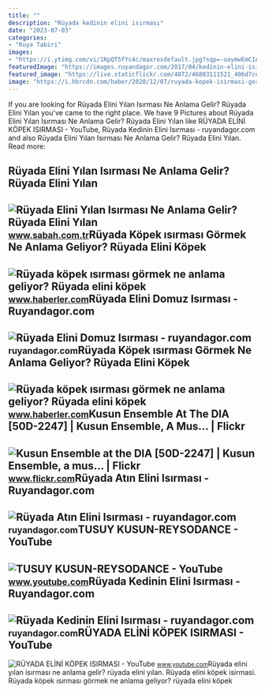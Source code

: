 ```yaml
---
title: ""
description: "Rüyada kedinin elini isırması"
date: "2023-07-03"
categories:
- "Ruya Tabiri"
images:
- "https://i.ytimg.com/vi/1RpQT5fYc4c/maxresdefault.jpg?sqp=-oaymwEmCIAKENAF8quKqQMa8AEB-AHUBoAC4AOKAgwIABABGGUgWihCMA8=&amp;rs=AOn4CLCOLNjfFj8j9gQsuqW92-1uCoUUpg"
featuredImage: "https://images.ruyandagor.com/2017/04/kedinin-elini-isirmasi-1326.jpg"
featured_image: "https://live.staticflickr.com/4872/46883111521_406d7ce4b5.jpg"
image: "https://i.hbrcdn.com/haber/2020/12/07/ruyada-kopek-isirmasi-gormek-ne-anlama-geliyor-13784540_8883_m.jpg"
---
```


If you are looking for Rüyada Elini Yılan Isırması Ne Anlama Gelir? Rüyada Elini Yılan you've came to the right place. We have 9 Pictures about Rüyada Elini Yılan Isırması Ne Anlama Gelir? Rüyada Elini Yılan like RÜYADA ELİNİ KÖPEK ISIRMASI - YouTube, Rüyada Kedinin Elini Isırması - ruyandagor.com and also Rüyada Elini Yılan Isırması Ne Anlama Gelir? Rüyada Elini Yılan. Read more:

Rüyada Elini Yılan Isırması Ne Anlama Gelir? Rüyada Elini Yılan
---------------------------------------------------------------

 ![Rüyada Elini Yılan Isırması Ne Anlama Gelir? Rüyada Elini Yılan](https://iasbh.tmgrup.com.tr/f0f66d/752/395/0/88/724/468?u=https://isbh.tmgrup.com.tr/sbh/2022/07/08/ruyada-elini-yilan-isirmasi-ne-anlama-gelir-ruyada-elini-yilan-isirmasinin-anlami-1657274953044.jpg) <small>www.sabah.com.tr</small>Rüyada Köpek ısırması Görmek Ne Anlama Geliyor? Rüyada Elini Köpek
------------------------------------------------------------------

 ![Rüyada köpek ısırması görmek ne anlama geliyor? Rüyada elini köpek](https://i.hbrcdn.com/haber/2020/12/07/ruyada-kopek-isirmasi-gormek-ne-anlama-geliyor-13784540_8883_m.jpg) <small>www.haberler.com</small>Rüyada Elini Domuz Isırması - Ruyandagor.com
--------------------------------------------

 ![Rüyada Elini Domuz Isırması - ruyandagor.com](https://images.ruyandagor.com/2017/06/elini-domuz-isirmasi-1841.jpg) <small>ruyandagor.com</small>Rüyada Köpek ısırması Görmek Ne Anlama Geliyor? Rüyada Elini Köpek
------------------------------------------------------------------

 ![Rüyada köpek ısırması görmek ne anlama geliyor? Rüyada elini köpek](https://i.hbrcdn.com/haber/2020/12/07/ruyada-kopek-isirmasi-gormek-ne-anlama-geliyor-13784540_382_m.jpg) <small>www.haberler.com</small>Kusun Ensemble At The DIA \[50D-2247\] | Kusun Ensemble, A Mus… | Flickr
------------------------------------------------------------------------

 ![Kusun Ensemble at the DIA [50D-2247] | Kusun Ensemble, a mus… | Flickr](https://live.staticflickr.com/4872/46883111521_406d7ce4b5.jpg) <small>www.flickr.com</small>Rüyada Atın Elini Isırması - Ruyandagor.com
-------------------------------------------

 ![Rüyada Atın Elini Isırması - ruyandagor.com](https://images.ruyandagor.com/2017/04/atin-elini-isirmasi-1034.jpg) <small>ruyandagor.com</small>TUSUY KUSUN-REYSODANCE - YouTube
--------------------------------

 ![TUSUY KUSUN-REYSODANCE - YouTube](https://i.ytimg.com/vi/1RpQT5fYc4c/maxresdefault.jpg?sqp=-oaymwEmCIAKENAF8quKqQMa8AEB-AHUBoAC4AOKAgwIABABGGUgWihCMA8=&rs=AOn4CLCOLNjfFj8j9gQsuqW92-1uCoUUpg) <small>www.youtube.com</small>Rüyada Kedinin Elini Isırması - Ruyandagor.com
----------------------------------------------

 ![Rüyada Kedinin Elini Isırması - ruyandagor.com](https://images.ruyandagor.com/2017/04/kedinin-elini-isirmasi-1326.jpg) <small>ruyandagor.com</small>RÜYADA ELİNİ KÖPEK ISIRMASI - YouTube
-------------------------------------

 ![RÜYADA ELİNİ KÖPEK ISIRMASI - YouTube](https://i.ytimg.com/vi/Iz0BSwJ7tY4/maxresdefault.jpg) <small>www.youtube.com</small>Rüyada elini yılan isırması ne anlama gelir? rüyada elini yılan. Rüyada eli̇ni̇ köpek isirmasi. Rüyada köpek ısırması görmek ne anlama geliyor? rüyada elini köpek
